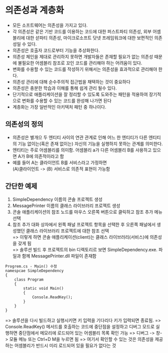 # 의존성과 계층화  
- 모든 소프트웨어는 의존성을 가지고 있다.
- 각 의존성은 같은 기반 코드를 이용하는 코드에 대한 퍼스트파티 의존성, 외부 어셈블리에 대한 섣파티 의존성, 마이크로소프트 닷넷 프레임워크에 대한 보편적인 의존성일 수 있다.
- 의존성은 호출자 코드로부터 기능을 추상화한다.
- 의존성 체인을 제대로 관리하지 못하면 개발자들은 존재할 필요가 없는 의존성 때문에 불필요한 어셈블리 참조로 꼬인 코드를 관리해야 하는 어려움이 있다.
- 변화를 수용할 수 있는 코드를 작성하기 위해서는 의존성을 효과적으로 관리해야 한다.
- 의존성 관리에 대해 순수주의적 접근법을 채택하는 것이 중요하다
- 의존성은 충분한 학습과 이해를 통해 쉽게 관리 될수 있다.
- 단기적으로 애플리케이션을 잘 정리할 수 있도록 도와주는 패턴을 적용하여 장기적으로 변화를 수용할 수 있는 코드를 완성해 나가면 된다
- 계층화는 가장 일반적인 아키텍처 패턴 중 하나이다.

## 의존성의 정의
- 의존성은 별개으 두 엔티티 사이의 연관 관계로 인해 어느 한 엔티티가 다른 엔티티의 기능 없이는(혹은 존재 없이는) 자신의 기능을 실행하지 못하는 관계를 의미한다.
- 엔티티는 주로 어셈블리를 의미함. 어셈블리 a가 다른 어셈블리 B를 사용하고 있으면 A가 B에 의존적이라고 함 
- 예를 들어 A는 클라이언트 B를 서비스라고 가정하면   
(A)클라이언트 -> (B) 서비스로 의존적 표현이 가능함

## 간단한 예제
1. SimpleDependency 이름의 콘솔 프로젝트 생성
2. MessagePrinter 이름의 클래스 라이브러리 프로젝트 생성
3. 콘솔 애플리케이션의 참조 노드를 마우스 오른쪽 버튼으로 클릭하고 참조 추가 메뉴 선택
4. 참조 추가 대화 상자에서 왼쪽 패널 프로젝트 항목을 선택한 후 오른쪽 패널에서 생성했던 클래스 라이브러리 프로젝트에 대한 참조 선택  
=> 이렇게 하면 콘솔 애플리케이션(client)는 클래스 라이브러리(서비스)에 의존성을 갖게 됨  
=> 솔루션 빌드 후 프로젝트의 bin 디렉토리르 보면 SimpleDependency.exe. 파일과 함께 MessagePrinter.dll 파일이 존재함  
<pre><code>Progrem.cs - Main() 수정
namespcae SimpleDependency
{
    class Program
    {
        static void Main()
        {
            Console.ReadKey();
        }
    }
}
</pre></code>
=> 솔루션을 다시 빌드하고 실행시키면 키 입력을 기다리다 키가 입력되면 종료됨. 
=> Console.ReadKey() 메서드를 호출하는 코드에 중단점을 설정하고 디버그 모드로 실행하면 중단점에서 메모리에 로드되어 있는 어셈블리 목록 확인 가능
=> 디버그 -> 창-> 모듈 메뉴 또는 Ctrl+D M을 누르면 됨
=> 여기서 확인할 수 있는 것은 의존성을 제공하는 어셈블리가 반드시 미리 로드되어 있을 필요가 없다는 것
